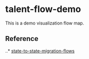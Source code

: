 # talent-flow-demo
This is a demo visualization flow map.


## Reference
..* [state-to-state-migration-flows](https://github.com/Zhenmao/state-to-state-migration-flows/tree/master#references)
